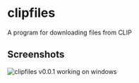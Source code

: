 clipfiles
=========

A program for downloading files from CLIP

Screenshots
-----------


![clipfiles v0.0.1 working on windows](http://i.imgur.com/AgQUmIf.png?1 "Windows Version")
